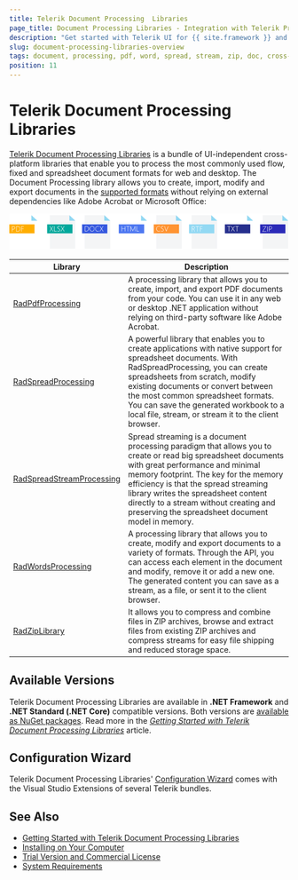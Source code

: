 ```yaml
---
title: Telerik Document Processing  Libraries 
page_title: Document Processing Libraries - Integration with Telerik Products
description: "Get started with Telerik UI for {{ site.framework }} and learn how to work with the PdfProcessing, SpreadStreamProcessing, WordsProcessing, and ZipLibrary libraries as part of the Telerik Document Processing Libraries."
slug: document-processing-libraries-overview
tags: document, processing, pdf, word, spread, stream, zip, doc, cross-platform
position: 11
---
```


# Telerik Document Processing Libraries

[Telerik Document Processing Libraries](https://docs.telerik.com/devtools/document-processing/introduction) is a bundle of UI-independent cross-platform libraries that enable you to process the most commonly used flow, fixed and spreadsheet document formats for web and desktop. The Document Processing library allows you to create, import, modify and export documents in the [supported formats](https://docs.telerik.com/devtools/document-processing/introduction#supported-formats) without relying on external dependencies like Adobe Acrobat or Microsoft Office:

![Telerik Document Processing  Libraries ](images/Telerik_Document_Processing_Libraries.png) 

|Library|Description|
|----|----|
| [RadPdfProcessing](https://docs.telerik.com/devtools/document-processing/libraries/radpdfprocessing/overview)|A processing library that allows you to create, import, and export PDF documents from your code. You can use it in any web or desktop .NET application without relying on third-party software like Adobe Acrobat.|
|[RadSpreadProcessing](https://docs.telerik.com/devtools/document-processing/libraries/radspreadprocessing/overview)|A powerful library that enables you to create applications with native support for spreadsheet documents. With RadSpreadProcessing, you can create spreadsheets from scratch, modify existing documents or convert between the most common spreadsheet formats. You can save the generated workbook to a local file, stream, or stream it to the client browser.|
|[RadSpreadStreamProcessing](https://docs.telerik.com/devtools/document-processing/libraries/radspreadstreamprocessing/overview)|Spread streaming is a document processing paradigm that allows you to create or read big spreadsheet documents with great performance and minimal memory footprint. The key for the memory efficiency is that the spread streaming library writes the spreadsheet content directly to a stream without creating and preserving the spreadsheet document model in memory.|
|[RadWordsProcessing](https://docs.telerik.com/devtools/document-processing/libraries/radwordsprocessing/overview)|A processing library that allows you to create, modify and export documents to a variety of formats. Through the API, you can access each element in the document and modify, remove it or add a new one. The generated content you can save as a stream, as a file, or sent it to the client browser.|
|[RadZipLibrary](https://docs.telerik.com/devtools/document-processing/libraries/radziplibrary/overview)| It allows you to compress and combine files in ZIP archives, browse and extract files from existing ZIP archives and compress streams for easy file shipping and reduced storage space.|

## Available Versions

Telerik Document Processing  Libraries are available in **.NET Framework** and **.NET Standard (.NET Core)** compatible versions. Both versions are [available as NuGet packages](https://docs.telerik.com/devtools/document-processing/getting-started/installation/nuget-packages). Read more in the *[Getting Started with Telerik Document Processing Libraries](https://docs.telerik.com/devtools/document-processing/getting-started/getting-started)* article.

## Configuration Wizard

Telerik Document Processing Libraries' [Configuration Wizard](https://docs.telerik.com/devtools/document-processing/integration/integration-with-visual-studio) comes with the Visual Studio Extensions of several Telerik bundles. 


## See Also

* [Getting Started with Telerik Document Processing Libraries](https://docs.telerik.com/devtools/document-processing/getting-started/getting-started#getting-started-with-telerik-document-processing)
* [Installing on Your Computer](https://docs.telerik.com/devtools/document-processing/getting-started/installation/installing-on-your-computer)
* [Trial Version and Commercial License](https://docs.telerik.com/devtools/document-processing/introduction#trial-version-and-commercial-license)
* [System Requirements](https://docs.telerik.com/devtools/document-processing/getting-started/installation/system-requirements)
